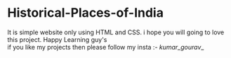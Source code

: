 # Historical-Places-of-India
It is simple website only using HTML and CSS. i hope you will going to love this project. Happy Learning guy's
<br>
if you like my projects then please follow my insta :- _kumar_gourav__
